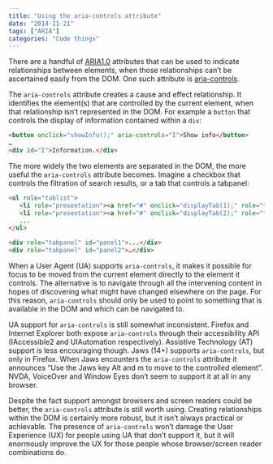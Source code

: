 ```yaml
---
title: "Using the aria-controls attribute"
date: "2014-11-21"
tags: ["ARIA"]
categories: "Code things"
---
```


There are a handful of [ARIA1.0](https://www.w3.org/TR/wai-aria/) attributes that can be used to indicate relationships between elements, when those relationships can’t be ascertained easily from the DOM. One such attribute is [aria-controls](https://www.w3.org/TR/wai-aria/states_and_properties#aria-controls).

The `aria-controls` attribute creates a cause and effect relationship. It identifies the element(s) that are controlled by the current element, when that relationship isn’t represented in the DOM. For example a `button` that controls the display of information contained within a `div`:

```html
<button onclick="showInfo();" aria-controls="I">Show info</button>
…
<div id="I">Information.</div>
```

The more widely the two elements are separated in the DOM, the more useful the `aria-controls` attribute becomes. Imagine a checkbox that controls the filtration of search results, or a tab that controls a tabpanel:

```html
<ul role="tablist">
   <li role="presentation"><a href="#" onclick="displayTab(1);" role="tab" aria-controls="panel1" aria-selected="true">Tab 1</a></li>
   <li role="presentation"><a href="#" onclick="displayTab(2);" role="tab" aria-selected="false">Tab 2</a></li>
   ...
</ul>

<div role="tabpanel" id="panel1">...</div>
<div role="tabpanel" id="panel2">…</div>
```

When a User Agent (UA) supports `aria-controls`, it makes it possible for focus to be moved from the current element directly to the element it controls. The alternative is to navigate through all the intervening content in hopes of discovering what might have changed elsewhere on the page. For this reason, `aria-controls` should only be used to point to something that is available in the DOM and which can be navigated to.

UA support for `aria-controls` is still somewhat inconsistent. Firefox and Internet Explorer both expose `aria-controls` through their accessibility API (IAccessible2 and UIAutomation respectively). Assistive Technology (AT) support is less encouraging though. Jaws (14+) supports `aria-controls`, but only in Firefox. When Jaws encounters the `aria-controls` attribute it announces “Use the Jaws key Alt and m to move to the controlled element”. NVDA, VoiceOver and Window Eyes don’t seem to support it at all in any browser.

Despite the fact support amongst browsers and screen readers could be better, the `aria-controls` attribute is still worth using. Creating relationships within the DOM is certainly more robust, but it isn’t always practical or achievable. The presence of `aria-controls` won’t damage the User Experience (UX) for people using UA that don’t support it, but it will enormously improve the UX for those people whose browser/screen reader combinations do.
